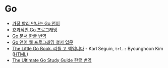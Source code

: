 # Go

- [가장 빨리 만나는 Go 언어](http://www.pyrasis.com/private/2015/06/01/publish-go-for-the-really-impatient-book)
- [효과적인 Go 프로그래밍](https://gosudaweb.gitbooks.io/effective-go-in-korean/content/)
- [Go 문서 한글 번역](https://github.com/golang-kr/golang-doc/wiki)
- [Go 언어 웹 프로그래밍 철저 입문](https://thebook.io/006806/)
- [The Little Go Book. 리틀 고 책입니다](https://github.com/byounghoonkim/the-little-go-book/) - Karl Seguin, `trl.:` Byounghoon Kim ([HTML](https://github.com/byounghoonkim/the-little-go-book/blob/master/ko/go.md))
- [The Ultimate Go Study Guide 한글 번역](https://github.com/ultimate-go-korean/translation)

<!-- 출처: [EbookFoundation/free-programming-books](https://github.com/EbookFoundation/free-programming-books/blob/main/books/free-programming-books-ko.md) (CC-BY-4.0) -->
